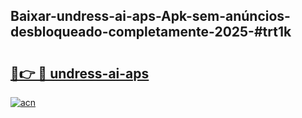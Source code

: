 ## Baixar-undress-ai-aps-Apk-sem-anúncios-desbloqueado-completamente-2025-#trt1k

# <h2><a href="https://ainizakaria.my?title=undress-ai-aps&ref=20M">🔗👉 🔴 undress-ai-aps</a></h2>

[![acn](https://github.com/user-attachments/assets/0f9c940e-d8b0-45ae-aac7-cd30a18b3e1c)](https://ainizakaria.my?title=undress-ai-aps&ref=20M)

